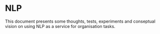 # NLP

This document presents some thoughts, tests, experiments and conseptual vision on using NLP as a service for organisation tasks.
